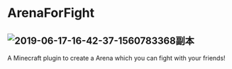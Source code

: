 # ArenaForFight
![2019-06-17-16-42-37-1560783368副本](https://user-images.githubusercontent.com/90215880/144286426-8b257d89-e2b7-4406-8514-05d5e230580a.png)
--------------------------------
A Minecraft plugin to create a Arena which you can fight with your friends!

